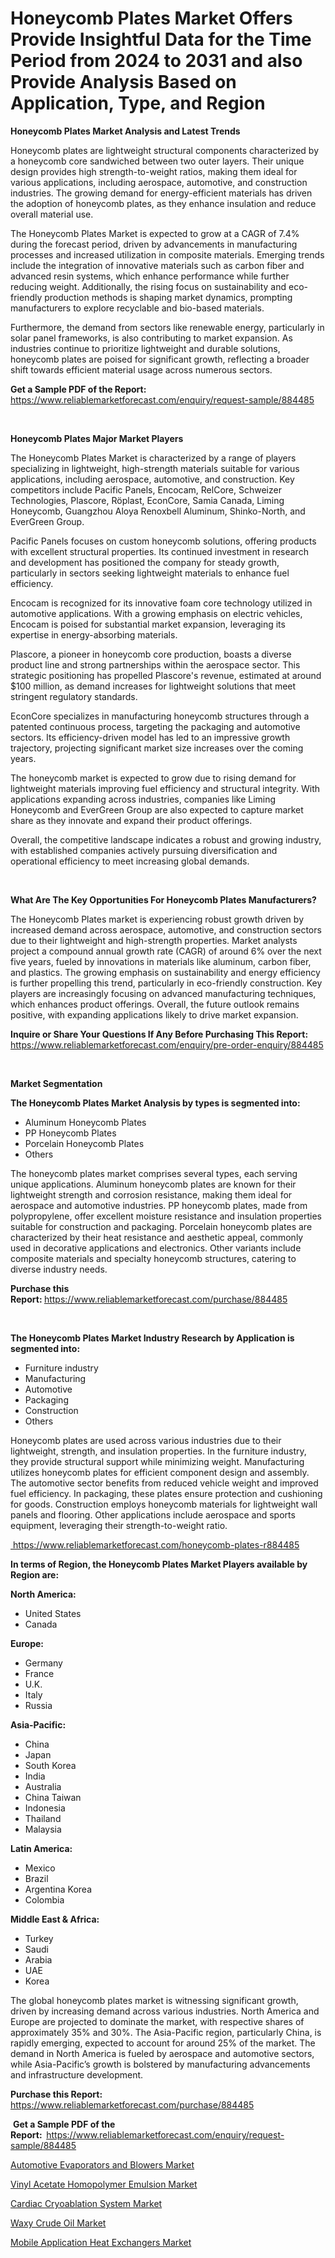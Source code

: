 <p><h1>Honeycomb Plates Market Offers Provide Insightful Data for the Time Period from 2024 to 2031 and also Provide Analysis Based on Application, Type, and Region</h1></p><p><strong>Honeycomb Plates Market Analysis and Latest Trends</strong></p>
<p><p>Honeycomb plates are lightweight structural components characterized by a honeycomb core sandwiched between two outer layers. Their unique design provides high strength-to-weight ratios, making them ideal for various applications, including aerospace, automotive, and construction industries. The growing demand for energy-efficient materials has driven the adoption of honeycomb plates, as they enhance insulation and reduce overall material use.</p><p>The Honeycomb Plates Market is expected to grow at a CAGR of 7.4% during the forecast period, driven by advancements in manufacturing processes and increased utilization in composite materials. Emerging trends include the integration of innovative materials such as carbon fiber and advanced resin systems, which enhance performance while further reducing weight. Additionally, the rising focus on sustainability and eco-friendly production methods is shaping market dynamics, prompting manufacturers to explore recyclable and bio-based materials.</p><p>Furthermore, the demand from sectors like renewable energy, particularly in solar panel frameworks, is also contributing to market expansion. As industries continue to prioritize lightweight and durable solutions, honeycomb plates are poised for significant growth, reflecting a broader shift towards efficient material usage across numerous sectors.</p></p>
<p><strong>Get a Sample PDF of the Report:&nbsp;</strong> <a href="https://www.reliablemarketforecast.com/enquiry/request-sample/884485?utm_campaign=1082&utm_medium=2&utm_source=Github&utm_content=ia&utm_term=10112024&utm_id=honeycomb-plates">https://www.reliablemarketforecast.com/enquiry/request-sample/884485</a></p>
<p>&nbsp;</p>
<p><strong>Honeycomb Plates Major Market Players</strong></p>
<p><p>The Honeycomb Plates Market is characterized by a range of players specializing in lightweight, high-strength materials suitable for various applications, including aerospace, automotive, and construction. Key competitors include Pacific Panels, Encocam, RelCore, Schweizer Technologies, Plascore, Röplast, EconCore, Samia Canada, Liming Honeycomb, Guangzhou Aloya Renoxbell Aluminum, Shinko-North, and EverGreen Group.</p><p>Pacific Panels focuses on custom honeycomb solutions, offering products with excellent structural properties. Its continued investment in research and development has positioned the company for steady growth, particularly in sectors seeking lightweight materials to enhance fuel efficiency.</p><p>Encocam is recognized for its innovative foam core technology utilized in automotive applications. With a growing emphasis on electric vehicles, Encocam is poised for substantial market expansion, leveraging its expertise in energy-absorbing materials.</p><p>Plascore, a pioneer in honeycomb core production, boasts a diverse product line and strong partnerships within the aerospace sector. This strategic positioning has propelled Plascore's revenue, estimated at around $100 million, as demand increases for lightweight solutions that meet stringent regulatory standards.</p><p>EconCore specializes in manufacturing honeycomb structures through a patented continuous process, targeting the packaging and automotive sectors. Its efficiency-driven model has led to an impressive growth trajectory, projecting significant market size increases over the coming years.</p><p>The honeycomb market is expected to grow due to rising demand for lightweight materials improving fuel efficiency and structural integrity. With applications expanding across industries, companies like Liming Honeycomb and EverGreen Group are also expected to capture market share as they innovate and expand their product offerings.</p><p>Overall, the competitive landscape indicates a robust and growing industry, with established companies actively pursuing diversification and operational efficiency to meet increasing global demands.</p></p>
<p>&nbsp;</p>
<p><strong>What Are The Key Opportunities For Honeycomb Plates Manufacturers?</strong></p>
<p><p>The Honeycomb Plates market is experiencing robust growth driven by increased demand across aerospace, automotive, and construction sectors due to their lightweight and high-strength properties. Market analysts project a compound annual growth rate (CAGR) of around 6% over the next five years, fueled by innovations in materials like aluminum, carbon fiber, and plastics. The growing emphasis on sustainability and energy efficiency is further propelling this trend, particularly in eco-friendly construction. Key players are increasingly focusing on advanced manufacturing techniques, which enhances product offerings. Overall, the future outlook remains positive, with expanding applications likely to drive market expansion.</p></p>
<p><strong>Inquire or Share Your Questions If Any Before Purchasing This Report:</strong> <a href="https://www.reliablemarketforecast.com/enquiry/pre-order-enquiry/884485?utm_campaign=1082&utm_medium=2&utm_source=Github&utm_content=ia&utm_term=10112024&utm_id=honeycomb-plates">https://www.reliablemarketforecast.com/enquiry/pre-order-enquiry/884485</a></p>
<p>&nbsp;</p>
<p><strong>Market Segmentation</strong></p>
<p><strong>The Honeycomb Plates Market Analysis by types is segmented into:</strong></p>
<p><ul><li>Aluminum Honeycomb Plates</li><li>PP Honeycomb Plates</li><li>Porcelain Honeycomb Plates</li><li>Others</li></ul></p>
<p><p>The honeycomb plates market comprises several types, each serving unique applications. Aluminum honeycomb plates are known for their lightweight strength and corrosion resistance, making them ideal for aerospace and automotive industries. PP honeycomb plates, made from polypropylene, offer excellent moisture resistance and insulation properties suitable for construction and packaging. Porcelain honeycomb plates are characterized by their heat resistance and aesthetic appeal, commonly used in decorative applications and electronics. Other variants include composite materials and specialty honeycomb structures, catering to diverse industry needs.</p></p>
<p><strong>Purchase this Report:&nbsp;</strong><a href="https://www.reliablemarketforecast.com/purchase/884485?utm_campaign=1082&utm_medium=2&utm_source=Github&utm_content=ia&utm_term=10112024&utm_id=honeycomb-plates">https://www.reliablemarketforecast.com/purchase/884485</a></p>
<p>&nbsp;</p>
<p><strong>The Honeycomb Plates Market Industry Research by Application is segmented into:</strong></p>
<p><ul><li>Furniture industry</li><li>Manufacturing</li><li>Automotive</li><li>Packaging</li><li>Construction</li><li>Others</li></ul></p>
<p><p>Honeycomb plates are used across various industries due to their lightweight, strength, and insulation properties. In the furniture industry, they provide structural support while minimizing weight. Manufacturing utilizes honeycomb plates for efficient component design and assembly. The automotive sector benefits from reduced vehicle weight and improved fuel efficiency. In packaging, these plates ensure protection and cushioning for goods. Construction employs honeycomb materials for lightweight wall panels and flooring. Other applications include aerospace and sports equipment, leveraging their strength-to-weight ratio.</p></p>
<p><a href="https://www.reliablemarketforecast.com/honeycomb-plates-r884485?utm_campaign=1082&utm_medium=2&utm_source=Github&utm_content=ia&utm_term=10112024&utm_id=honeycomb-plates">&nbsp;https://www.reliablemarketforecast.com/honeycomb-plates-r884485</a></p>
<p><strong>In terms of Region, the Honeycomb Plates Market Players available by Region are:</strong></p>
<p>
    <p> <strong> North America: </strong>
        <ul>
            <li>United States</li>
            <li>Canada</li>
        </ul>
        </p> 
    <p> <strong> Europe: </strong>
        <ul>
            <li>Germany</li>
            <li>France</li>
            <li>U.K.</li>
            <li>Italy</li>
            <li>Russia</li>
        </ul>
        </p> 
    <p> <strong> Asia-Pacific: </strong>
        <ul>
            <li>China</li>
            <li>Japan</li>
            <li>South Korea</li>
            <li>India</li>
            <li>Australia</li>
            <li>China Taiwan</li>
            <li>Indonesia</li>
            <li>Thailand</li>
            <li>Malaysia</li>
        </ul>
        </p> 
    <p> <strong> Latin America: </strong>
        <ul>
            <li>Mexico</li>
            <li>Brazil</li>
            <li>Argentina Korea</li>
            <li>Colombia</li>
        </ul>
        </p> 
    <p> <strong> Middle East & Africa: </strong>
        <ul>
            <li>Turkey</li>
            <li>Saudi</li>
            <li>Arabia</li>
            <li>UAE</li>
            <li>Korea</li>
        </ul>
    </p>
    </p>
<p><p>The global honeycomb plates market is witnessing significant growth, driven by increasing demand across various industries. North America and Europe are projected to dominate the market, with respective shares of approximately 35% and 30%. The Asia-Pacific region, particularly China, is rapidly emerging, expected to account for around 25% of the market. The demand in North America is fueled by aerospace and automotive sectors, while Asia-Pacific’s growth is bolstered by manufacturing advancements and infrastructure development.</p></p>
<p><strong>Purchase this Report: </strong><a href="https://www.reliablemarketforecast.com/purchase/884485?utm_campaign=1082&utm_medium=2&utm_source=Github&utm_content=ia&utm_term=10112024&utm_id=honeycomb-plates">https://www.reliablemarketforecast.com/purchase/884485</a></p>
<p>&nbsp;<strong>Get a Sample PDF of the Report:&nbsp;&nbsp;</strong><a href="https://www.reliablemarketforecast.com/enquiry/request-sample/884485?utm_campaign=1082&utm_medium=2&utm_source=Github&utm_content=ia&utm_term=10112024&utm_id=honeycomb-plates">https://www.reliablemarketforecast.com/enquiry/request-sample/884485</a></p>
<p><strong></strong></p>
<p><p><a href="https://www.linkedin.com/pulse/automotive-evaporators-blowers-market-outlook-share-analysis-koqjc?utm_campaign=1082&utm_medium=2&utm_source=Github&utm_content=ia&utm_term=10112024&utm_id=honeycomb-plates">Automotive Evaporators and Blowers Market</a></p><p><a href="https://github.com/judesaxav/Market-Research-Report-List-1/blob/main/vinyl-acetate-homopolymer-emulsion-market.md?utm_campaign=1082&utm_medium=2&utm_source=Github&utm_content=ia&utm_term=10112024&utm_id=honeycomb-plates">Vinyl Acetate Homopolymer Emulsion Market</a></p><p><a href="https://issuu.com/reportprime-2/docs/cardiac-cryoablation-system-market-_c84a9788286ed5?utm_campaign=1082&utm_medium=2&utm_source=Github&utm_content=ia&utm_term=10112024&utm_id=honeycomb-plates">Cardiac Cryoablation System Market</a></p><p><a href="https://github.com/marcouhbmammoc/Market-Research-Report-List-1/blob/main/waxy-crude-oil-market.md?utm_campaign=1082&utm_medium=2&utm_source=Github&utm_content=ia&utm_term=10112024&utm_id=honeycomb-plates">Waxy Crude Oil Market</a></p><p><a href="https://www.linkedin.com/pulse/consumer-behavior-shifts-mobile-application-heat-exchangers-cxijc?utm_campaign=1082&utm_medium=2&utm_source=Github&utm_content=ia&utm_term=10112024&utm_id=honeycomb-plates">Mobile Application Heat Exchangers Market</a></p></p>
